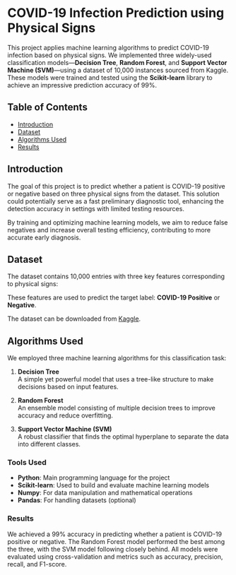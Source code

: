 # COVID-19 Infection Prediction using Physical Signs

This project applies machine learning algorithms to predict COVID-19 infection based on physical signs. We implemented three widely-used classification models—**Decision Tree**, **Random Forest**, and **Support Vector Machine (SVM)**—using a dataset of 10,000 instances sourced from Kaggle. These models were trained and tested using the **Scikit-learn** library to achieve an impressive prediction accuracy of 99%.

## Table of Contents
- [Introduction](#introduction)
- [Dataset](#dataset)
- [Algorithms Used](#algorithms-used)
- [Results](#results)

## Introduction
The goal of this project is to predict whether a patient is COVID-19 positive or negative based on three physical signs from the dataset. This solution could potentially serve as a fast preliminary diagnostic tool, enhancing the detection accuracy in settings with limited testing resources.

By training and optimizing machine learning models, we aim to reduce false negatives and increase overall testing efficiency, contributing to more accurate early diagnosis.

## Dataset
The dataset contains 10,000 entries with three key features corresponding to physical signs:

These features are used to predict the target label: **COVID-19 Positive** or **Negative**.

The dataset can be downloaded from [Kaggle](https://www.kaggle.com/).

## Algorithms Used
We employed three machine learning algorithms for this classification task:

1. **Decision Tree**  
   A simple yet powerful model that uses a tree-like structure to make decisions based on input features.

2. **Random Forest**  
   An ensemble model consisting of multiple decision trees to improve accuracy and reduce overfitting.

3. **Support Vector Machine (SVM)**  
   A robust classifier that finds the optimal hyperplane to separate the data into different classes.

### Tools Used
- **Python**: Main programming language for the project
- **Scikit-learn**: Used to build and evaluate machine learning models
- **Numpy**: For data manipulation and mathematical operations
- **Pandas**: For handling datasets (optional)

### Results

We achieved a 99% accuracy in predicting whether a patient is COVID-19 positive or negative. The 
Random Forest model performed the best among the three, with the SVM model following closely behind. All models were evaluated using
 cross-validation and metrics such as accuracy, precision, recall, and F1-score.
  